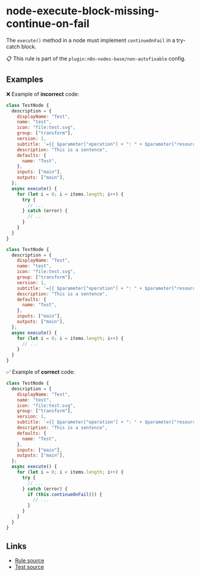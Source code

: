 [//]: # "File generated from a template. Do not edit this file directly."

# node-execute-block-missing-continue-on-fail

The `execute()` method in a node must implement `continueOnFail` in a try-catch block.

📋 This rule is part of the `plugin:n8n-nodes-base/non-autofixable` config.

## Examples

❌ Example of **incorrect** code:

```js
class TestNode {
  description = {
    displayName: "Test",
    name: "test",
    icon: "file:test.svg",
    group: ["transform"],
    version: 1,
    subtitle: '={{ $parameter["operation"] + ": " + $parameter["resource"] }}',
    description: "This is a sentence",
    defaults: {
      name: "Test",
    },
    inputs: ["main"],
    outputs: ["main"],
  };
  async execute() {
    for (let i = 0; i < items.length; i++) {
      try {
        // ...
      } catch (error) {
        // ...
      }
    }
  }
}

class TestNode {
  description = {
    displayName: "Test",
    name: "test",
    icon: "file:test.svg",
    group: ["transform"],
    version: 1,
    subtitle: '={{ $parameter["operation"] + ": " + $parameter["resource"] }}',
    description: "This is a sentence",
    defaults: {
      name: "Test",
    },
    inputs: ["main"],
    outputs: ["main"],
  };
  async execute() {
    for (let i = 0; i < items.length; i++) {
      // ...
    }
  }
}
```

✅ Example of **correct** code:

```js
class TestNode {
  description = {
    displayName: "Test",
    name: "test",
    icon: "file:test.svg",
    group: ["transform"],
    version: 1,
    subtitle: '={{ $parameter["operation"] + ": " + $parameter["resource"] }}',
    description: "This is a sentence",
    defaults: {
      name: "Test",
    },
    inputs: ["main"],
    outputs: ["main"],
  };
  async execute() {
    for (let i = 0; i < items.length; i++) {
      try {
        // ...
      } catch (error) {
        if (this.continueOnFail()) {
          // ...
        }
      }
    }
  }
}
```

## Links

- [Rule source](../../lib/rules/node-execute-block-missing-continue-on-fail.ts)
- [Test source](../../tests/node-execute-block-missing-continue-on-fail.test.ts)
